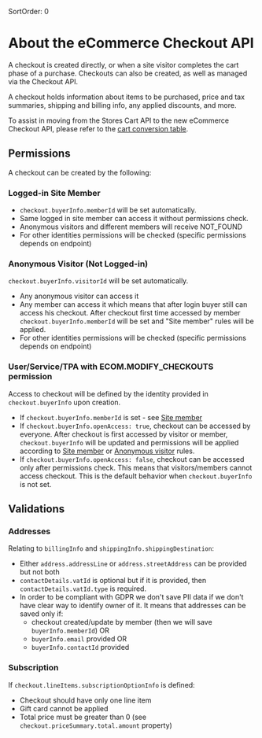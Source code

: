 SortOrder: 0
# About the eCommerce Checkout API

A checkout is created directly, or when a site visitor completes the cart phase of a purchase. Checkouts can also be created, as well as managed via the Checkout API.

A checkout holds information about items to be purchased, price and tax summaries, shipping and billing info, any applied discounts, and more.

To assist in moving from the Stores Cart API to the new eCommerce Checkout API, please refer to the [cart conversion table](https://bo.wix.com/wix-docs/rest/ecommerce/cart/old-cart-to-new-checkout-object-conversion).

## Permissions
A checkout can be created by the following:

### Logged-in Site Member
- `checkout.buyerInfo.memberId` will be set automatically.
- Same logged in site member can access it without permissions check.
- Anonymous visitors and different members will receive NOT_FOUND
- For other identities permissions will be checked (specific permissions depends on endpoint)

### Anonymous Visitor (Not Logged-in)
`checkout.buyerInfo.visitorId` will be set automatically.
- Any anonymous visitor can access it
- Any member can access it which means that after login buyer still can access his checkout.
After checkout first time accessed by member `checkout.buyerInfo.memberId` will be set and "Site member" rules will be applied.
- For other identities permissions will be checked (specific permissions depends on endpoint)

### User/Service/TPA with ECOM.MODIFY_CHECKOUTS permission
Access to checkout will be defined by the identity provided in `checkout.buyerInfo` upon creation.
- If `checkout.buyerInfo.memberId` is set - see [Site member](#site-member)
- If `checkout.buyerInfo.openAccess: true`, checkout can be accessed by everyone. After checkout is first accessed by visitor or member, `checkout.buyerInfo` will be updated and permissions will be applied according to [Site member](#site-member) or [Anonymous visitor](#anonymous-visitor) rules.
- If `checkout.buyerInfo.openAccess: false`, checkout can be accessed only after permissions check. This means that visitors/members cannot access checkout. This is the default behavior when `checkout.buyerInfo` is not set.


## Validations

### Addresses
Relating to `billingInfo` and `shippingInfo.shippingDestination`:
- Either `address.addressLine` or `address.streetAddress` can be provided but not both
- `contactDetails.vatId` is optional but if it is provided,
then `contactDetails.vatId.type` is required.
- In order to be compliant with GDPR we don't save PII data if we don't have clear way to identify owner of it.
It means that addresses can be saved only if:
    - checkout created/update by member (then we will save `buyerInfo.memberId`)
    OR
    - `buyerInfo.email` provided
    OR
    - `buyerInfo.contactId` provided

### Subscription
If `checkout.lineItems.subscriptionOptionInfo` is defined:
- Checkout should have only one line item
- Gift card cannot be applied
- Total price must be greater than 0 (see `checkout.priceSummary.total.amount` property)